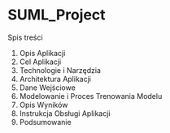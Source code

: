 # SUML_Project
Spis treści
1. Opis Aplikacji
2. Cel Aplikacji
3. Technologie i Narzędzia
4. Architektura Aplikacji
5. Dane Wejściowe
6. Modelowanie i Proces Trenowania Modelu
7. Opis Wyników
8. Instrukcja Obsługi Aplikacji
9. Podsumowanie